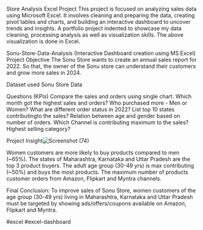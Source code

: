 Store Analysis Excel Project This project is focused on analyzing sales data using Microsoft Excel. 
It involves cleaning and preparing the data, creating pivot tables and charts, and building an interactive dashboard to uncover trends and insights.
A portfolio project indented to showcase my data cleaning, processing analysis as well as visualization skills. The above visualization is done in Excel.

Sonu-Store-Data-Analysis (Interactive Dashboard creation using MS Excel)
Project Objective
The Sonu Store wants to create an annual sales report for 2022. So that, the owner of the Sonu store can understand their customers and grow more sales in 2024.

Dataset used
Sonu Store Data

Questions (KPIs)
Compare the sales and orders using single chart.
Which month got the highest sales and orders?
Who purchased more - Men or Women?
What are different order status in 2022?
List top 10 states contributingto the sales?
Relation between age and gender based on number of orders.
Which Channel is contributing maximum to the sales?
Highest selling category?



Project Insight![Screenshot (74)](https://github.com/user-attachments/assets/4ebddf95-0619-4c28-8231-ac415a3082be)

Women customers are more likely to buy products compared to men (~65%).
The states of Maharashtra, Karnataka and Uttar Pradesh are the top 3 product buyers.
The adult age group (30-49 yrs) is max contributing (~50%) and buys the most products.
The maximum number of products customer orders from Amazon, Flipkart and Myntra channels.

Final Conclusion:
To improve sales of Sonu Store, women customers of the age group (30-49 yrs) living in Maharashtra, Karnataka and Uttar Pradesh must be targeted by showing ads/offers/coupons available on Amazon, Flipkart and Myntra.

#excel
#excel-dashboard
